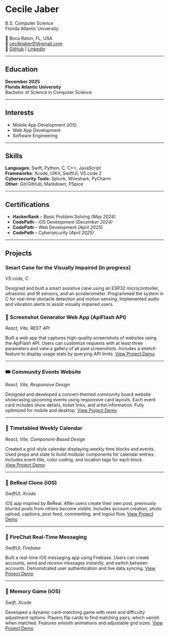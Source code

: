 # Cecile Jaber  
B.S. Computer Science  
Florida Atlantic University  

📍 Boca Raton, FL, USA  
📧 cecilejaber91@gmail.com  
🔗 [GitHub](https://github.com/Cecilej05) | [LinkedIn](www.linkedin.com/in/cecile-jaber-6bb572283 )

---

## Education  
**December 2025**  
**Florida Atlantic University**  
Bachelor of Science in Computer Science   

---

## Interests  
- Mobile App Development (iOS)
- Web App Development
- Software Engineering  
  

---

## Skills  

**Languages**: Swift, Python, C, C++, JavaScript  
**Frameworks**: Xcode, UIKit, SwiftUI, VS code 2  
**Cybersecurity Tools**: Splunk, Wireshark, PyCharm  
**Other**: Git/GitHub, Markdown, PSpice

---

## Certifications  

- **HackerRank** – Basic Problem Solving *(May 2024)*  
- **CodePath** – iOS Development *(December 2024)*  
- **CodePath** – Web Development *(April 2025)*  
- **CodePath** – Cybersecurity *(April 2025)*  

---

## Projects  
### Smart Cane for the Visually Impaired (In progress) 
*VS code, C*						 		        

Designed and built a smart assistive cane using an ESP32 microcontroller, ultrasonic and IR sensors, and an accelerometer. Programmed the system in C for real-time obstacle detection and motion sensing. Implemented audio and vibration alerts to assist visually impaired users. 

### 📸 Screenshot Generator Web App (ApiFlash API)
*React, Vite, REST API* 

Built a web app that captures high-quality screenshots of websites using the ApiFlash API. Users can customize requests with at least three parameters and view a gallery of all past screenshots. Includes a stretch feature to display usage stats by querying API limits.
[View Project Demo](https://github.com/user-attachments/assets/b3a37e4b-96f0-464b-babe-688c61a628d3)

---

### 🎟️ Community Events Website
*React, Vite, Responsive Design*

Designed and developed a concert-themed community board website showcasing upcoming events using responsive card layouts. Each event card includes show details, ticket links, and artist information. Fully optimized for mobile and desktop.
[View Project Demo](https://github.com/user-attachments/assets/e2c49cc9-050f-486c-8c06-db01e552c359)

---

### 📅 Timetabled Weekly Calendar
*React, Vite, Component-Based Design*

Created a grid-style calendar displaying weekly time blocks and events. Used props and state to build modular components for calendar entries. Includes event title, color coding, and location tags for each block.  
[View Project Demo](https://github.com/user-attachments/assets/bc47ea42-f12b-46f5-96ea-421f767a1a30)

---

### 📱 BeReal Clone (iOS)
*SwiftUI, Xcode*

iOS app inspired by BeReal. After users create their own post, previously blurred posts from others become visible. Includes account creation, photo upload, captions, post feed, commenting, and logout flow.
[View Project Demo](https://github.com/user-attachments/assets/3e89977a-7c20-424b-b71b-f6717f321770)

---

### 💬 FireChat Real-Time Messaging
*SwiftUI, Firebase*

Built a real-time iOS messaging app using Firebase. Users can create accounts, send and receive messages instantly, and switch between accounts. Demonstrated user authentication and live data syncing.
[View Project Demo](https://github.com/user-attachments/assets/4919959f-2fe0-4ccb-a3f8-9c02c8bf6695)

---

### 🧠 Memory Game (iOS)
*Swift, Xcode*

Developed a dynamic card-matching game with reset and difficulty adjustment options. Players flip cards to find matching pairs, which vanish when matched. Features smooth animations and adjustable grid sizes.
[View Project Demo](https://github.com/user-attachments/assets/4aba5d4a-4e48-4be8-8712-3ed8ced937be)

